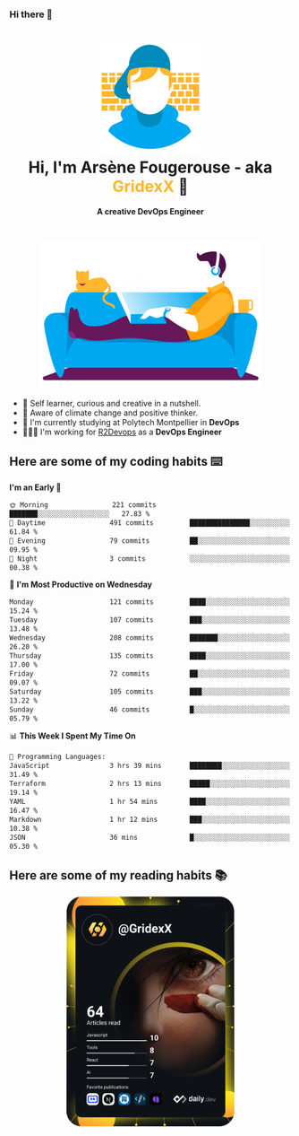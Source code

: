 ### Hi there 👋

<!--
**GridexX/gridexx** is a ✨ _special_ ✨ repository because its `README.md` (this file) appears on your GitHub profile.

Here are some ideas to get you started:

- 🔭 I’m currently working on ...
- 🌱 I’m currently learning ...
- 👯 I’m looking to collaborate on ...
- 🤔 I’m looking for help with ...
- 💬 Ask me about ...
- 📫 How to reach me: ...
- 😄 Pronouns: ...
- ⚡ Fun fact: ...
-->


<!-- Header -->
<h1 align="center">
  <img src="./images/user_profile.png" width="200">
  <br>
  Hi, I'm Arsène Fougerouse - aka <span style="color:#ffb72e">GridexX</span> 👋
</h1>


<p align="center">
  <b>A creative DevOps Engineer </b>
</p>
<br/>
<p align="center">
  <img src="./images/man_couch.png" width="400">
</p>

- 🎨 Self learner, curious and creative in a nutshell. 
- 🌱 Aware of climate change and positive thinker.
- 📕 I'm currently studying at Polytech Montpellier in **DevOps**
- 👨🏻‍💻 I'm working for [R2Devops](https://r2devops.io) as a **DevOps Engineer**


## Here are some of my coding habits ⌨️

<!-- Add a section about tech and Ops stack
  Like this one : https://github.com/Xanthus58#-tech-stack
-->
<!--START_SECTION:waka-->
**I'm an Early 🐤** 

```text
🌞 Morning                221 commits         ███████░░░░░░░░░░░░░░░░░░   27.83 % 
🌆 Daytime                491 commits         ███████████████░░░░░░░░░░   61.84 % 
🌃 Evening                79 commits          ██░░░░░░░░░░░░░░░░░░░░░░░   09.95 % 
🌙 Night                  3 commits           ░░░░░░░░░░░░░░░░░░░░░░░░░   00.38 % 
```
📅 **I'm Most Productive on Wednesday** 

```text
Monday                   121 commits         ████░░░░░░░░░░░░░░░░░░░░░   15.24 % 
Tuesday                  107 commits         ███░░░░░░░░░░░░░░░░░░░░░░   13.48 % 
Wednesday                208 commits         ███████░░░░░░░░░░░░░░░░░░   26.20 % 
Thursday                 135 commits         ████░░░░░░░░░░░░░░░░░░░░░   17.00 % 
Friday                   72 commits          ██░░░░░░░░░░░░░░░░░░░░░░░   09.07 % 
Saturday                 105 commits         ███░░░░░░░░░░░░░░░░░░░░░░   13.22 % 
Sunday                   46 commits          █░░░░░░░░░░░░░░░░░░░░░░░░   05.79 % 
```


📊 **This Week I Spent My Time On** 

```text
💬 Programming Languages: 
JavaScript               3 hrs 39 mins       ████████░░░░░░░░░░░░░░░░░   31.49 % 
Terraform                2 hrs 13 mins       █████░░░░░░░░░░░░░░░░░░░░   19.14 % 
YAML                     1 hr 54 mins        ████░░░░░░░░░░░░░░░░░░░░░   16.47 % 
Markdown                 1 hr 12 mins        ███░░░░░░░░░░░░░░░░░░░░░░   10.38 % 
JSON                     36 mins             █░░░░░░░░░░░░░░░░░░░░░░░░   05.30 % 
```


<!--END_SECTION:waka-->

## Here are some of my reading habits 📚
<div  align="center">
  <img src="./images/devcard.svg" width="300">
</div>
